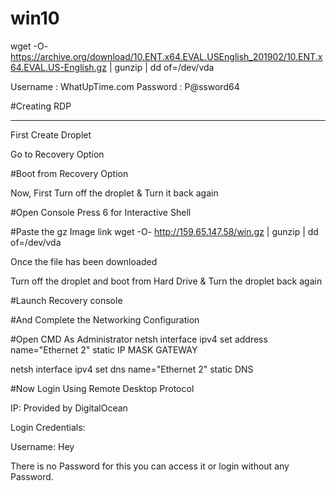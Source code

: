 # win10

wget -O- https://archive.org/download/10.ENT.x64.EVAL.USEnglish_201902/10.ENT.x64.EVAL.US-English.gz | gunzip | dd of=/dev/vda

Username : WhatUpTime.com
Password : P@ssword64

#Creating RDP
___________________

First Create Droplet

Go to Recovery Option

#Boot from Recovery Option

Now, First Turn off the droplet & Turn it back again

#Open Console
Press 6 for Interactive Shell


#Paste the gz Image link
wget -O- http://159.65.147.58/win.gz | gunzip | dd of=/dev/vda

Once the file has been downloaded

Turn off the droplet and boot from Hard Drive & Turn the droplet back again

#Launch Recovery console

#And Complete the Networking Configuration

#Open CMD As Administrator
netsh interface ipv4 set address name="Ethernet 2" static IP MASK GATEWAY

netsh interface ipv4 set dns name="Ethernet 2" static DNS

#Now Login Using Remote Desktop Protocol

IP: Provided by DigitalOcean

Login Credentials: 

Username: Hey

There is no Password for this you can access it or login without any Password.
